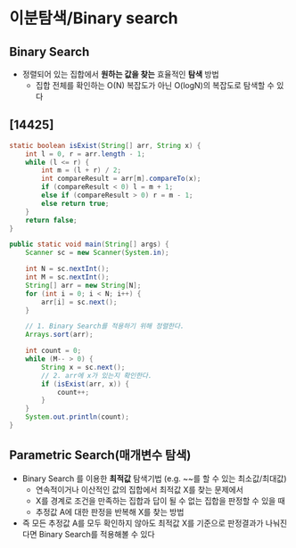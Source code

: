# 이분탐색/Binary search

## Binary Search

- 정렬되어 있는 집합에서 **원하는 값을 찾는** 효율적인 **탐색** 방법
  - 집합 전체를 확인하는 O(N) 복잡도가 아닌 O(logN)의 복잡도로 탐색할 수 있다

## [14425]

```java
static boolean isExist(String[] arr, String x) {
    int l = 0, r = arr.length - 1;
    while (l <= r) {
        int m = (l + r) / 2;
        int compareResult = arr[m].compareTo(x);
        if (compareResult < 0) l = m + 1;
        else if (compareResult > 0) r = m - 1;
        else return true;
    }
    return false;
}

public static void main(String[] args) {
    Scanner sc = new Scanner(System.in);

    int N = sc.nextInt();
    int M = sc.nextInt();
    String[] arr = new String[N];
    for (int i = 0; i < N; i++) {
        arr[i] = sc.next();
    }

    // 1. Binary Search를 적용하기 위해 정렬한다.
    Arrays.sort(arr);

    int count = 0;
    while (M-- > 0) {
        String x = sc.next();
        // 2. arr에 x가 있는지 확인한다.
        if (isExist(arr, x)) {
            count++;
        }
    }
    System.out.println(count);
}
```

## Parametric Search(매개변수 탐색)

- Binary Search 를 이용한 **최적값** 탐색기법 (e.g. ~~를 할 수 있는 최소값/최대값)
  - 연속적이거나 이산적인 값의 집합에서 최적값 X를 찾는 문제에서
  - X를 경계로 조건을 만족하는 집합과 답이 될 수 없는 집합을 판정할 수 있을 때
  - 추정값 A에 대한 판정을 반복해 X를 찾는 방법
- 즉 모든 추정값 A를 모두 확인하지 않아도 최적값 X를 기준으로 판정결과가 나눠진다면 Binary Search를 적용해볼 수 있다
